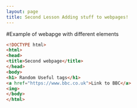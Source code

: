 ```yaml
---
layout: page
title: Second Lesson Adding stuff to webpages!
---
```

#Example of webapge with different elements 

```html
<!DOCTYPE html>
<html>
<head>
<title>Second webpage</title>
</head>
<body>
<h1> Random Useful tags</h1>
<a href="https://www.bbc.co.uk">Link to BBC</a>
<img>
</body>
</html>
```
